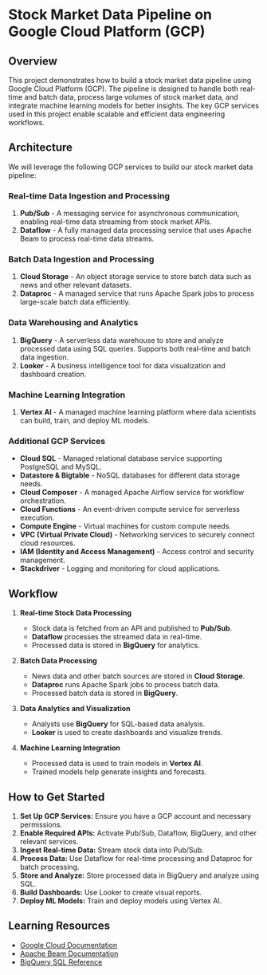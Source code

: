 # Stock Market Data Pipeline on Google Cloud Platform (GCP)

## Overview
This project demonstrates how to build a stock market data pipeline using Google Cloud Platform (GCP). The pipeline is designed to handle both real-time and batch data, process large volumes of stock market data, and integrate machine learning models for better insights. The key GCP services used in this project enable scalable and efficient data engineering workflows.

## Architecture
We will leverage the following GCP services to build our stock market data pipeline:

### **Real-time Data Ingestion and Processing**
1. **Pub/Sub** - A messaging service for asynchronous communication, enabling real-time data streaming from stock market APIs.
2. **Dataflow** - A fully managed data processing service that uses Apache Beam to process real-time data streams.

### **Batch Data Ingestion and Processing**
1. **Cloud Storage** - An object storage service to store batch data such as news and other relevant datasets.
2. **Dataproc** - A managed service that runs Apache Spark jobs to process large-scale batch data efficiently.

### **Data Warehousing and Analytics**
1. **BigQuery** - A serverless data warehouse to store and analyze processed data using SQL queries. Supports both real-time and batch data ingestion.
2. **Looker** - A business intelligence tool for data visualization and dashboard creation.

### **Machine Learning Integration**
1. **Vertex AI** - A managed machine learning platform where data scientists can build, train, and deploy ML models.

### **Additional GCP Services**
- **Cloud SQL** - Managed relational database service supporting PostgreSQL and MySQL.
- **Datastore & Bigtable** - NoSQL databases for different data storage needs.
- **Cloud Composer** - A managed Apache Airflow service for workflow orchestration.
- **Cloud Functions** - An event-driven compute service for serverless execution.
- **Compute Engine** - Virtual machines for custom compute needs.
- **VPC (Virtual Private Cloud)** - Networking services to securely connect cloud resources.
- **IAM (Identity and Access Management)** - Access control and security management.
- **Stackdriver** - Logging and monitoring for cloud applications.

## Workflow
1. **Real-time Stock Data Processing**
   - Stock data is fetched from an API and published to **Pub/Sub**.
   - **Dataflow** processes the streamed data in real-time.
   - Processed data is stored in **BigQuery** for analytics.

2. **Batch Data Processing**
   - News data and other batch sources are stored in **Cloud Storage**.
   - **Dataproc** runs Apache Spark jobs to process batch data.
   - Processed batch data is stored in **BigQuery**.

3. **Data Analytics and Visualization**
   - Analysts use **BigQuery** for SQL-based data analysis.
   - **Looker** is used to create dashboards and visualize trends.

4. **Machine Learning Integration**
   - Processed data is used to train models in **Vertex AI**.
   - Trained models help generate insights and forecasts.

## How to Get Started
1. **Set Up GCP Services:** Ensure you have a GCP account and necessary permissions.
2. **Enable Required APIs:** Activate Pub/Sub, Dataflow, BigQuery, and other relevant services.
3. **Ingest Real-time Data:** Stream stock data into Pub/Sub.
4. **Process Data:** Use Dataflow for real-time processing and Dataproc for batch processing.
5. **Store and Analyze:** Store processed data in BigQuery and analyze using SQL.
6. **Build Dashboards:** Use Looker to create visual reports.
7. **Deploy ML Models:** Train and deploy models using Vertex AI.

## Learning Resources
- [Google Cloud Documentation](https://cloud.google.com/docs)
- [Apache Beam Documentation](https://beam.apache.org)
- [BigQuery SQL Reference](https://cloud.google.com/bigquery/docs/reference/standard-sql)
